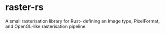 # raster-rs
A small rasterisation library for Rust- defining an Image type, PixelFormat, and OpenGL-like rasterisation pipeline.
